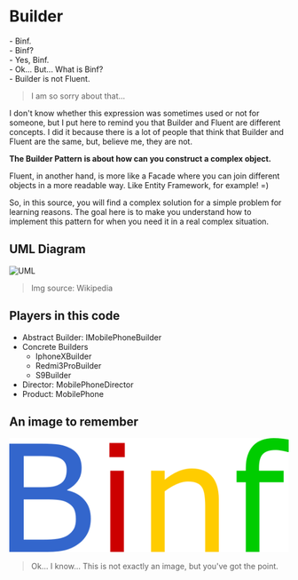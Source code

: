 # Builder
\- Binf.  
\- Binf?  
\- Yes, Binf.  
\- Ok... But... What is Binf?  
\- Builder is not Fluent.

> I am so sorry about that...

I don't know whether this expression was sometimes used or not for someone, but I put here to remind you that Builder and Fluent are different concepts. I did it because there is a lot of people that think that Builder and Fluent are the same, but, believe me, they are not.

**The Builder Pattern is about how can you construct a complex object.**  

Fluent, in another hand, is more like a Facade where you can join different objects in a more readable way. Like Entity Framework, for example! =)

So, in this source, you will find a complex solution for a simple problem for learning reasons. The goal here is to make you understand how to implement this pattern for when you need it in a real complex situation.

## UML Diagram
![UML](https://upload.wikimedia.org/wikipedia/commons/thumb/f/f3/Builder_UML_class_diagram.svg/1400px-Builder_UML_class_diagram.svg.png)

> Img source: Wikipedia

## Players in this code
* Abstract Builder: IMobilePhoneBuilder
* Concrete Builders
    * IphoneXBuilder
    * Redmi3ProBuilder
    * S9Builder
* Director: MobilePhoneDirector
* Product: MobilePhone

## An image to remember
![Binf](/.aitr/binf.png)
> Ok... I know... This is not exactly an image, but you've got the point.